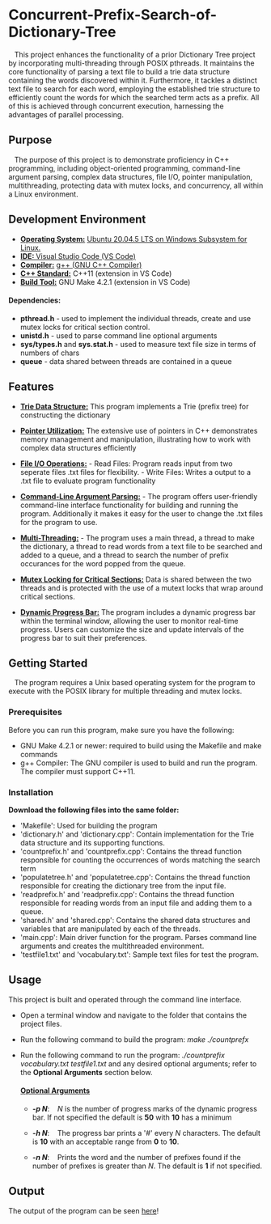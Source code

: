 # Concurrent-Prefix-Search-of-Dictionary-Tree

&nbsp;&nbsp; This project enhances the functionality of a prior Dictionary Tree project by incorporating multi-threading through POSIX pthreads. It maintains the core functionality of parsing a text file to build a trie data structure containing the words discovered within it. Furthermore, it tackles a distinct text file to search for each word, employing the established trie structure to efficiently count the words for which the searched term acts as a prefix. All of this is achieved through concurrent execution, harnessing the advantages of parallel processing.

## Purpose
&nbsp;&nbsp; The purpose of this project is to demonstrate proficiency in C++ programming, including object-oriented programming, command-line argument parsing, complex data structures, file I/O, pointer manipulation, multithreading, protecting data with mutex locks, and concurrency, all within a Linux environment.

## Development Environment
- **<u>Operating System:</u>** [Ubuntu 20.04.5 LTS on Windows Subsystem for Linux.](https://ubuntu.com/tutorials/install-ubuntu-on-wsl2-on-windows-10#1-overview)
- **<u>IDE: </u>**[Visual Studio Code (VS Code)](https://code.visualstudio.com/download)
- **<u>Compiler:</u>** [g++ (GNU C++ Compiler)](https://gcc.gnu.org/)
- **<u>C++ Standard:</u>** C++11 (extension in VS Code)
- **<u>Build Tool:</u>** GNU Make 4.2.1 (extension in VS Code)

#### **Dependencies:**
- **pthread.h** - used to implement the individual threads, create and use mutex locks for critical section control.
- **unistd.h** - used to parse command line optional arguments
- **sys/types.h** and **sys.stat.h** - used to measure text file size in terms of numbers of chars
- **queue** - data shared between threads are contained in a queue

## Features
 - **<u>Trie Data Structure:</u>** This program implements a Trie (prefix tree) for constructing the dictionary
 - **<u>Pointer Utilization:</u>** The extensive use of pointers in C++ demonstrates memory management and manipulation, illustrating how to work with complex data structures efficiently
 - **<u>File I/O Operations:</u>** - Read Files: Program reads input from two seperate files .txt files for flexibility. - Write Files: Writes a output to a .txt file to evaluate program functionality
 - **<u>Command-Line Argument Parsing:</u>** - The program offers user-friendly command-line interface functionality for building and running the program. Additionally it makes it easy for the user to change the .txt files for the program to use.

- **<u>Multi-Threading:</u>** - The program uses a main thread, a thread to make the dictionary, a thread to read words from a text file to be searched and added to a queue,  and a thread to search the number of prefix occurances for the word popped from the queue. 

- **<u>Mutex Locking for Critical Sections:</u>** Data is shared between the two threads and is protected with the use of a mutext locks that wrap around critical sections.

- **<u>Dynamic Progress Bar:</u>** The program includes a dynamic progress bar within the terminal window, allowing the user to monitor real-time progress. Users can customize the size and update intervals of the progress bar to suit their preferences.

## Getting Started
&nbsp;&nbsp; The program requires a Unix based operating system for the program to execute with the POSIX library for multiple threading and mutex locks.

### Prerequisites

Before you can run this program, make sure you have the following:
- GNU Make 4.2.1 or newer: required to build using the Makefile and make commands
- g++ Compiler: The GNU compiler is used to build and run the program. The compiler must support C++11.

### Installation
**Download the following files into the same folder:**
- 'Makefile': Used for building the program
- 'dictionary.h' and 'dictionary.cpp': Contain implementation for the Trie data structure and its supporting functions.
- 'countprefix.h' and 'countprefix.cpp': Contains the thread function responsible for counting the occurrences of words matching the search term
- 'populatetree.h' and 'populatetree.cpp': Contains the thread function responsible for creating the dictionary tree from the input file.
- 'readprefix.h' and 'readprefix.cpp': Contains the thread function responsible for reading words from an input file and adding them to a queue.
- 'shared.h' and 'shared.cpp': Contains the shared data structures and variables that are manipulated by each of the threads.
- 'main.cpp': Main driver function for the program. Parses command line arguments and creates the multithreaded environment.
- 'testfile1.txt' and 'vocabulary.txt': Sample text files for test the program.
## Usage
This project is built and operated through the command line interface. 
 - Open a terminal window and navigate to the folder that contains the project files. 
 - Run the following command to build the program:
    _make ./countprefx_
- Run the following command to run the program:
    _./countprefix vocabulary.txt testfile1.txt_ and any desired optional arguments; refer to the **Optional Arguments** section below.

    #### <u>**Optional Arguments**</u>
    - **_-p N_**: &nbsp;&nbsp; _N_ is the number of progress marks of the dynamic progress bar. If not specified the default is **50** with **10** has a minimum

    - **_-h N_**: &nbsp;&nbsp; The progress bar prints a '#' every _N_ characters. The default is **10** with an acceptable range from **0** to **10**.

    - **_-n N_**: &nbsp;&nbsp; Prints the word and the number of prefixes found if the number of prefixes is greater than _N_. The default is **1** if not specified. 

## Output

The output of the program can be seen <a href="./countprefix_output.txt">here</a>!